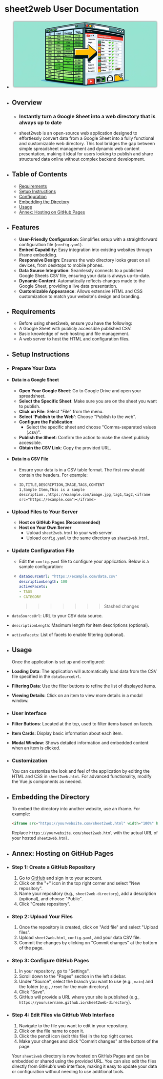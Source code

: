 # sheet2web User Documentation
- ![image.png](assets/image_1716831629602_0.png)
- ## Overview
	- ### Instantly turn a Google Sheet into a web directory that is always up to date
	- sheet2web is an open-source web application designed to effortlessly convert data from a Google Sheet into a fully functional and customizable web directory. This tool bridges the gap between simple spreadsheet management and dynamic web content presentation, making it ideal for users looking to publish and share structured data online without complex backend development.
- ## Table of Contents
	- [Requirements](#requirements)
	- [Setup Instructions](#setup-instructions)
	- [Configuration](#configuration)
	- [Embedding the Directory](#embedding-the-directory)
	- [Usage](#usage)
	- [Annex: Hosting on GitHub Pages](#annex-hosting-on-github-pages)
- ## Features
	- **User-Friendly Configuration**: Simplifies setup with a straightforward configuration file (`config.yaml`).
	- **Embed Capability**: Easy integration into existing websites through iframe embedding.
	- **Responsive Design**: Ensures the web directory looks great on all devices, from desktops to mobile phones.
	- **Data Source Integration**: Seamlessly connects to a published Google Sheets CSV file, ensuring your data is always up-to-date.
	- **Dynamic Content**: Automatically reflects changes made to the Google Sheet, providing a live data presentation.
	- **Customizable Appearance**: Allows extensive HTML and CSS customization to match your website's design and branding.
- ## Requirements
	- Before using sheet2web, ensure you have the following:
	- A Google Sheet with publicly accessible published CSV.
	- Basic knowledge of web hosting and file management.
	- A web server to host the HTML and configuration files.
- ## Setup Instructions
- ### Prepare Your Data
- #### Data in a Google Sheet
	- **Open Your Google Sheet**: Go to Google Drive and open your spreadsheet.
	- **Select the Specific Sheet**: Make sure you are on the sheet you want to publish.
	- **Click on File**: Select "File" from the menu.
	- **Select 'Publish to the Web'**: Choose "Publish to the web".
	- **Configure the Publication**:
		- Select the specific sheet and choose "Comma-separated values (.csv)".
	- **Publish the Sheet**: Confirm the action to make the sheet publicly accessible.
	- **Obtain the CSV Link**: Copy the provided URL.
- #### Data in a CSV File
	- Ensure your data is in a CSV table format. The first row should contain the headers. For example:
	- ```csv
	  ID,TITLE,DESCRIPTION,IMAGE,TAGS,CONTENT
	  1,Sample Item,This is a sample description.,https://example.com/image.jpg,tag1,tag2,<iframe src="https://example.com"></iframe>
	  ```
- ### Upload Files to Your Server
	- **Host on GitHub Pages (Recommended)**
	- **Host on Your Own Server**
		- Upload `sheet2web.html` to your web server.
		- Upload `config.yaml` to the same directory as `sheet2web.html`.
- ### Update Configuration File
	- Edit the `config.yaml` file to configure your application. Below is a sample configuration:
	- ```yaml
	  dataSourceUrl: "https://example.com/data.csv"
	  descriptionLength: 100
	  activeFacets:
	  - TAGS
	  - CATEGORY
	  ```
	  >>>>>>> Stashed changes
- `dataSourceUrl`: URL to your CSV data source.
- `descriptionLength`: Maximum length for item descriptions (optional).
- `activeFacets`: List of facets to enable filtering (optional).
- ## Usage
  Once the application is set up and configured:
- **Loading Data**: The application will automatically load data from the CSV file specified in the `dataSourceUrl`.
- **Filtering Data**: Use the filter buttons to refine the list of displayed items.
- **Viewing Details**: Click on an item to view more details in a modal window.
- ### User Interface
- **Filter Buttons**: Located at the top, used to filter items based on facets.
- **Item Cards**: Display basic information about each item.
- **Modal Window**: Shows detailed information and embedded content when an item is clicked.
- ### Customization
  You can customize the look and feel of the application by editing the HTML and CSS in `sheet2web.html`. For advanced functionality, modify the Vue.js components as needed.
- ## Embedding the Directory
  To embed the directory into another website, use an iframe. For example:
  ```html
  <iframe src="https://yourwebsite.com/sheet2web.html" width="100%" height="600px" style="border:none;"></iframe>
  ```
  Replace `https://yourwebsite.com/sheet2web.html` with the actual URL of your hosted `sheet2web.html`.
- ## Annex: Hosting on GitHub Pages
- ### Step 1: Create a GitHub Repository
  1. Go to [GitHub](https://github.com) and sign in to your account.
  2. Click on the "+" icon in the top right corner and select "New repository".
  3. Name your repository (e.g., `sheet2web-directory`), add a description (optional), and choose "Public".
  4. Click "Create repository".
- ### Step 2: Upload Your Files
  1. Once the repository is created, click on "Add file" and select "Upload files".
  2. Upload `sheet2web.html`, `config.yaml`, and your data CSV file.
  3. Commit the changes by clicking on "Commit changes" at the bottom of the page.
- ### Step 3: Configure GitHub Pages
  1. In your repository, go to "Settings".
  2. Scroll down to the "Pages" section in the left sidebar.
  3. Under "Source", select the branch you want to use (e.g., `main`) and the folder (e.g., `/root` for the main directory).
  4. Click "Save".
  5. GitHub will provide a URL where your site is published (e.g., `https://yourusername.github.io/sheet2web-directory`).
- ### Step 4: Edit Files via GitHub Web Interface
  1. Navigate to the file you want to edit in your repository.
  2. Click on the file name to open it.
  3. Click the pencil icon (edit this file) in the top right corner.
  4. Make your changes and click "Commit changes" at the bottom of the page.
  
  Your `sheet2web` directory is now hosted on GitHub Pages and can be embedded or shared using the provided URL. You can also edit the files directly from GitHub's web interface, making it easy to update your data or configuration without needing to use additional tools.